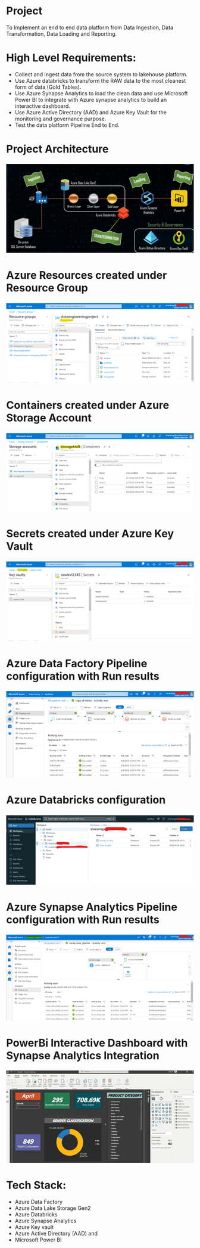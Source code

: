 # Project
To Implement an end to end data platform from Data Ingestion, Data Transformation, Data Loading and Reporting. 

# High Level Requirements:
- Collect and ingest data from the source system to lakehouse platform.
- Use Azure databricks to transform the RAW data to the most cleanest form of data (Gold Tables).
- Use Azure Synapse Analytics to load the clean data and use Microsoft Power BI to integrate with Azure synapse analytics to build an interactive dashboard.
- Use Azure Active Directory (AAD) and Azure Key Vault for the monitoring and governance purpose.
- Test the data platform Pipeline End to End.
  
# Project Architecture
### ![Architecture](assets/Project_Architecture.png)


# Azure Resources created under Resource Group
### ![Architecture](assets/resourcegroup.png)


# Containers created under Azure Storage Account
### ![storagecontainers](assets/storagecontainers.png)


# Secrets created under Azure Key Vault
### ![keyvault](assets/keyvault.png)


# Azure Data Factory Pipeline configuration with Run results
### ![Datafactory_pipeline](assets/Datafactory_pipeline.png)


# Azure Databricks configuration 
### ![Databricks](assets/azuredatabricks.png)


# Azure Synapse Analytics Pipeline configuration with Run results
### ![Synapse_Analytics](assets/synapse_pipeline.png)


# PowerBi Interactive Dashboard with Synapse Analytics Integration
### ![PowerBi](assets/powerbi.png)


# Tech Stack:
- Azure Data Factory
- Azure Data Lake Storage Gen2
- Azure Databricks
- Azure Synapse Analytics
- Azure Key vault
- Azure Active Directory (AAD) and
- Microsoft Power BI
